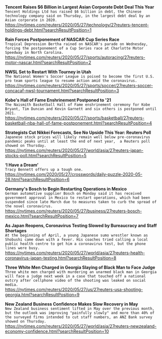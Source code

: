 **Tencent Raises $6 Billion in Largest Asian Corporate Debt Deal This Year**\
`Tencent Holdings Ltd has raised $6 billion in debt, the Chinese technology company said on Thursday, in the largest debt deal by an Asian corporate in 2020.`\
https://nytimes.com/reuters/2020/05/27/technology/27reuters-tencent-holdings-debt.html?searchResultPosition=1

**Rain Forces Postponement of NASCAR Cup Series Race**\
`Tropical Depression Bertha rained on NASCAR's parade on Wednesday, forcing the postponement of a Cup Series race at Charlotte Motor Speedway in North Carolina.`\
https://nytimes.com/reuters/2020/05/27/sports/autoracing/27reuters-motor-nascar.html?searchResultPosition=2

**NWSL Set to Restart With Tourney in Utah**\
`The National Women's Soccer League is poised to become the first U.S. pro team sports league to resume action amid the coronavirus.`\
https://nytimes.com/reuters/2020/05/27/sports/soccer/27reuters-soccer-concacaf-nwsl-tournament.html?searchResultPosition=3

**Kobe's Hall of Fame Enshrinement Postponed to '21**\
`The Naismith Basketball Hall of Fame enshrinement ceremony for Kobe Bryant, Tim Duncan and Kevin Garnett and six others is postponed until 2021.`\
https://nytimes.com/reuters/2020/05/27/sports/basketball/27reuters-basketball-nba-hall-of-fame-postponement.html?searchResultPosition=4

**Strategists Cut Nikkei Forecasts, See No Upside This Year: Reuters Poll**\
`Japanese stock prices will likely remain well below pre-coronavirus pandemic peaks until at least the end of next year,  a Reuters poll showed on Thursday.`\
https://nytimes.com/reuters/2020/05/27/world/asia/27reuters-japan-stocks-poll.html?searchResultPosition=5

**‘I Have a Dream’**\
`Tracy Bennett offers up a tough one.`\
https://nytimes.com/2020/05/27/crosswords/daily-puzzle-2020-05-28.html?searchResultPosition=6

**Germany's Bosch to Begin Restarting Operations in Mexico**\
`German automotive supplier Bosch on Monday said it has received government approval in Mexico to restart operations, which had been suspended since late March due to measures taken to curb the spread of the novel coronavirus.`\
https://nytimes.com/reuters/2020/05/27/business/27reuters-bosch-mexico.html?searchResultPosition=7

**As Japan Reopens, Coronavirus Testing Slowed by Bureaucracy and Staff Shortages**\
`At the beginning of April, a young Japanese sumo wrestler known as Shobushi came down with a fever. His coaches tried calling a local public health centre to get him a coronavirus test, but the phone lines were busy.`\
https://nytimes.com/reuters/2020/05/27/world/asia/27reuters-health-coronavirus-japan-testing.html?searchResultPosition=8

**Three White Men Charged in Georgia Slaying of Black Man to Face Judge**\
`Three white men charged with murdering an unarmed black man in Georgia will face a judge next week in a case that touched off a national outcry after cellphone video of the shooting was leaked on social media.`\
https://nytimes.com/reuters/2020/05/27/us/27reuters-usa-shooting-georgia.html?searchResultPosition=9

**New Zealand Business Confidence Makes Slow Recovery in May**\
`New Zealand business sentiment lifted in May over the previous month, but the outlook was improving "painfully slowly" and more than 40% of the surveyed firms intended to cut staff numbers, an ANZ Bank survey showed on Thursday.`\
https://nytimes.com/reuters/2020/05/27/world/asia/27reuters-newzealand-economy-confidence.html?searchResultPosition=10

